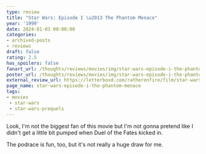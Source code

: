```yaml
---
type: review
title: "Star Wars: Episode I \u2013 The Phantom Menace"
year: '1999'
date: 2024-01-03 00:00:00
categories:
- archived-posts
- reviews
draft: false
rating: 2.5
has_spoilers: false
fanart_url: /thoughts/reviews/movies/img/star-wars-episode-i-the-phantom-menace_fanart.png
poster_url: /thoughts/reviews/movies/img/star-wars-episode-i-the-phantom-menace_poster.png
external_review_url: https://letterboxd.com/ratheronfire/film/star-wars-episode-i-the-phantom-menace/
page_name: star-wars-episode-i-the-phantom-menace
tags:
- movies
 - star-wars
 - star-wars-prequels
---
```


Look, I'm not the biggest fan of this movie but I'm not gonna pretend like I didn't get a little bit pumped when Duel of the Fates kicked in.

The podrace is fun, too, but it's not really a huge draw for me.

